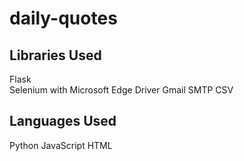 # daily-quotes

## Libraries Used

Flask <br />
Selenium with Microsoft Edge Driver
Gmail SMTP
CSV

## Languages Used

Python
JavaScript
HTML
